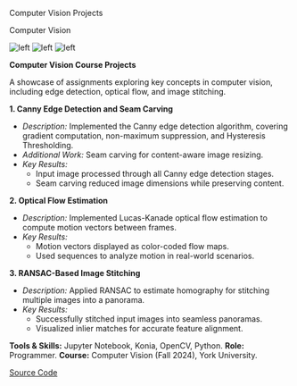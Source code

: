 <!--title-->
Computer Vision Projects
<!--endtitle-->

<!--category-->
Computer Vision
<!--endcategory-->

![left](/projects/computer-vision-projects/a3-1.png)
![left](/projects/computer-vision-projects/a4-1.png)
![left](/projects/computer-vision-projects/a4-2.png)

**Computer Vision Course Projects**

A showcase of assignments exploring key concepts in computer vision, including edge detection, optical flow, and image stitching.

**1. Canny Edge Detection and Seam Carving**
- *Description:* Implemented the Canny edge detection algorithm, covering gradient computation, non-maximum suppression, and Hysteresis Thresholding.
- *Additional Work:* Seam carving for content-aware image resizing.
- *Key Results:*
  - Input image processed through all Canny edge detection stages.
  - Seam carving reduced image dimensions while preserving content.

**2. Optical Flow Estimation**
- *Description:* Implemented Lucas-Kanade optical flow estimation to compute motion vectors between frames.
- *Key Results:*
  - Motion vectors displayed as color-coded flow maps.
  - Used sequences to analyze motion in real-world scenarios.

**3. RANSAC-Based Image Stitching**
- *Description:* Applied RANSAC to estimate homography for stitching multiple images into a panorama.
- *Key Results:*
  - Successfully stitched input images into seamless panoramas.
  - Visualized inlier matches for accurate feature alignment.

<!--details-->
**Tools & Skills:** Jupyter Notebook, Konia, OpenCV, Python.
**Role:** Programmer.
**Course:** Computer Vision (Fall 2024), York University.
<!--enddetails-->

<!--links-->
[Source Code](https://drive.google.com/drive/folders/13J5L-Me0tCYd8N6OoxKcogUZ9EruMkR0?usp=sharing)
<!--endlinks-->
